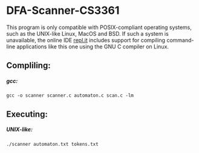 # DFA-Scanner-CS3361
This program is only compatible with POSIX-compliant operating systems, such as the UNIX-like Linux, MacOS and BSD. If such a system is unavailable, the online IDE [repl.it](https://repl.it/languages/c) includes support for compiling command-line applications like this one using the GNU C compiler on Linux.

## Compliling:

##### **gcc:**
`gcc -o scanner scanner.c automaton.c scan.c -lm`

## Executing:

##### **UNIX-like:**
`./scanner automaton.txt tokens.txt`
